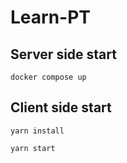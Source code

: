 # Learn-PT

## Server side start

```
docker compose up
```

## Client side start

```
yarn install
```

```
yarn start
```
